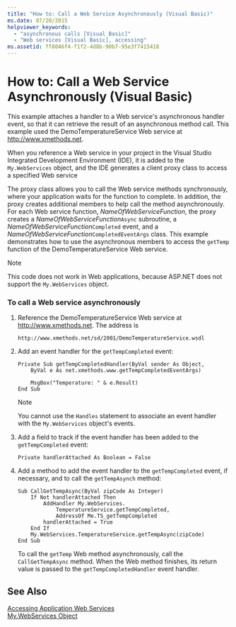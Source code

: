 ```yaml
---
title: "How to: Call a Web Service Asynchronously (Visual Basic)"
ms.date: 07/20/2015
helpviewer_keywords: 
  - "asynchronous calls [Visual Basic]"
  - "Web services [Visual Basic], accessing"
ms.assetid: ff8046f4-f1f2-4d8b-90b7-95e3f7415418
---
```

# How to: Call a Web Service Asynchronously (Visual Basic)
This example attaches a handler to a Web service's asynchronous handler event, so that it can retrieve the result of an asynchronous method call. This example used the DemoTemperatureService Web service at http://www.xmethods.net.  
  
 When you reference a Web service in your project in the Visual Studio Integrated Development Environment (IDE), it is added to the `My.WebServices` object, and the IDE generates a client proxy class to access a specified Web service  
  
 The proxy class allows you to call the Web service methods synchronously, where your application waits for the function to complete. In addition, the proxy creates additional members to help call the method asynchronously. For each Web service function, *NameOfWebServiceFunction*, the proxy creates a *NameOfWebServiceFunction*`Async` subroutine, a *NameOfWebServiceFunction*`Completed` event, and a *NameOfWebServiceFunction*`CompletedEventArgs` class. This example demonstrates how to use the asynchronous members to access the `getTemp` function of the DemoTemperatureService Web service.  
  
> [!NOTE]
>  This code does not work in Web applications, because ASP.NET does not support the `My.WebServices` object.  
  
### To call a Web service asynchronously  
  
1. Reference the DemoTemperatureService Web service at http://www.xmethods.net. The address is  
  
   ```  
   http://www.xmethods.net/sd/2001/DemoTemperatureService.wsdl  
   ```  
  
2. Add an event handler for the `getTempCompleted` event:  
  
   ```  
   Private Sub getTempCompletedHandler(ByVal sender As Object,   
       ByVal e As net.xmethods.www.getTempCompletedEventArgs)  
  
       MsgBox("Temperature: " & e.Result)  
   End Sub  
   ```  
  
   > [!NOTE]
   >  You cannot use the `Handles` statement to associate an event handler with the `My.WebServices` object's events.  
  
3. Add a field to track if the event handler has been added to the `getTempCompleted` event:  
  
   ```  
   Private handlerAttached As Boolean = False  
   ```  
  
4. Add a method to add the event handler to the `getTempCompleted` event, if necessary, and to call the `getTempAsynch` method:  
  
   ```  
   Sub CallGetTempAsync(ByVal zipCode As Integer)  
       If Not handlerAttached Then  
           AddHandler My.WebServices.  
               TemperatureService.getTempCompleted,   
               AddressOf Me.TS_getTempCompleted  
           handlerAttached = True  
       End If  
       My.WebServices.TemperatureService.getTempAsync(zipCode)  
   End Sub  
   ```  
  
    To call the `getTemp` Web method asynchronously, call the `CallGetTempAsync` method. When the Web method finishes, its return value is passed to the `getTempCompletedHandler` event handler.  
  
## See Also  
 [Accessing Application Web Services](../../../visual-basic/developing-apps/programming/accessing-application-web-services.md)  
 [My.WebServices Object](../../../visual-basic/language-reference/objects/my-webservices-object.md)
